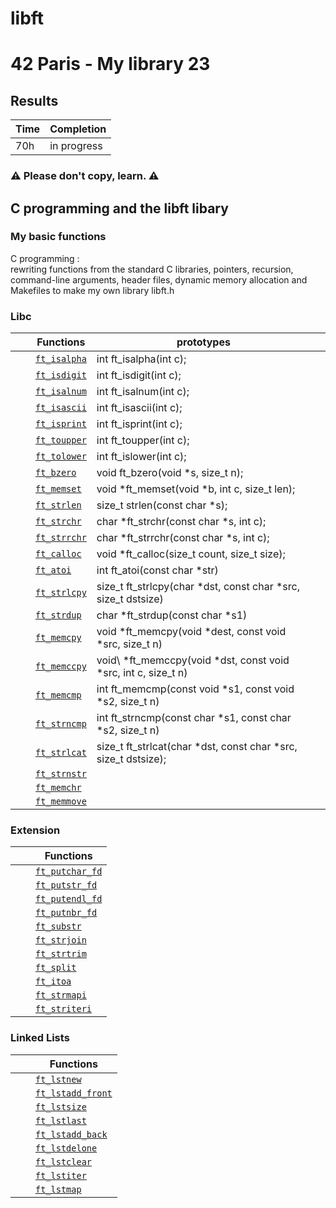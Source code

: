 # libft
# 42 Paris - My library 23

## Results

 | Time | Completion |
 | --- | ----|
 | 70h | in progress |
 
### ⚠️  Please don't copy, learn. ⚠️

## C programming and the libft libary
 ### My basic functions
C programming : <br> rewriting functions from the standard C libraries, 
pointers, recursion, command-line arguments, header files, 
dynamic memory allocation and Makefiles to make my own library libft.h

### Libc

|   |   |  Functions      | prototypes             |  |
|---|---|-------------|---|------------------------|
|  |  | [`ft_isalpha`]()  | int ft\_isalpha(int c); |
|  |  | [`ft_isdigit`]()  | int ft\_isdigit(int c); |
|  |  | [`ft_isalnum`]()  | int ft\_isalnum(int c); |
|  |  | [`ft_isascii`]()  | int ft\_isascii(int c); |
|  |  | [`ft_isprint`]()  | int ft\_isprint(int c); |
|  |  | [`ft_toupper`]()  | int ft\_toupper(int c); |
|  |  | [`ft_tolower`]()  | int ft\_islower(int c); |
|  |  | [`ft_bzero`]()  | void ft\_bzero(void \*s, size\_t n); |
|  |  | [`ft_memset`]()  | void \*ft\_memset(void \*b, int c, size\_t len); |
|  |  | [`ft_strlen`]()  | size\_t strlen(const char \*s); |
|  |  | [`ft_strchr`]()  | char \*ft\_strchr(const char \*s, int c); |
|  |  | [`ft_strrchr`]()  | char \*ft\_strrchr(const char \*s, int c); |
|  |  | [`ft_calloc`]()  | void	\*ft\_calloc(size\_t count, size\_t size); |
|  |  | [`ft_atoi`]()  | int	ft\_atoi(const char \*str) |
|  |  | [`ft_strlcpy`]()  |size\_t	ft\_strlcpy(char \*dst, const char \*src, size\_t dstsize) |
|  |  | [`ft_strdup`]() |char	\*ft\_strdup(const char \*s1) |
|  |  | [`ft_memcpy`]()  | void	\*ft\_memcpy(void \*dest, const void \*src, size\_t n) |
|  |  | [`ft_memccpy`]()  |void\	\*ft\_memccpy(void \*dst, const void \*src, int c, size\_t n) |
|  |  | [`ft_memcmp`]()  |int	ft\_memcmp(const void \*s1, const void \*s2, size\_t n) |
|  |  | [`ft_strncmp`]()  |int	ft\_strncmp(const char \*s1, const char \*s2, size\_t n) |
|  |  | [`ft_strlcat`]()  | size\_t	ft\_strlcat(char \*dst, const char \*src, size\_t dstsize);|
|  |  | [`ft_strnstr`]()  |
|  |  | [`ft_memchr`]()  |
|  |  | [`ft_memmove`]()  |

### Extension

|  |  |  Functions  |
|---|---|-------------|
|   |   | [`ft_putchar_fd`]()  |
|   |   | [`ft_putstr_fd`]()  |
|   |   | [`ft_putendl_fd`]()  |
|   |   | [`ft_putnbr_fd`]()  |
|   |   | [`ft_substr`]()  |
|   |   | [`ft_strjoin`]()  |
|   |   | [`ft_strtrim`]()  |
|   |   | [`ft_split`]()  |
|   |   | [`ft_itoa`]()  |
|   |   | [`ft_strmapi`]()  |
|   |   | [`ft_striteri`]()  |

### Linked Lists

|  |  |  Functions  |
|---|---|-------------|
|   |   | [`ft_lstnew`]()  |
|   |   | [`ft_lstadd_front`]()  |
|   |   | [`ft_lstsize`]()  |
|   |   | [`ft_lstlast`]()  |
|   |   | [`ft_lstadd_back`]()  |
|   |   | [`ft_lstdelone`]()  |
|   |   | [`ft_lstclear`]()  |
|   |   | [`ft_lstiter`]()  |
|   |   | [`ft_lstmap`]()  |

